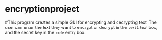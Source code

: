 # encryptionproject
#This program creates a simple GUI for encrypting and decrypting text.
The user can enter the text they want to encrypt or decrypt in the `text1` text box, and the secret key in the `code` entry box.
